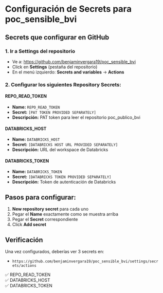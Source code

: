 # Configuración de Secrets para poc_sensible_bvi

## Secrets que configurar en GitHub

### 1. Ir a Settings del repositorio
- Ve a: https://github.com/benjaminvergara19/poc_sensible_bvi
- Click en **Settings** (pestaña del repositorio)
- En el menú izquierdo: **Secrets and variables** → **Actions**

### 2. Configurar los siguientes Repository Secrets:

#### REPO_READ_TOKEN
- **Name:** `REPO_READ_TOKEN`
- **Secret:** `[PAT TOKEN PROVIDED SEPARATELY]`
- **Descripción:** PAT token para leer el repositorio poc_publico_bvi

#### DATABRICKS_HOST
- **Name:** `DATABRICKS_HOST`
- **Secret:** `[DATABRICKS HOST URL PROVIDED SEPARATELY]`
- **Descripción:** URL del workspace de Databricks

#### DATABRICKS_TOKEN
- **Name:** `DATABRICKS_TOKEN`
- **Secret:** `[DATABRICKS TOKEN PROVIDED SEPARATELY]`
- **Descripción:** Token de autenticación de Databricks

## Pasos para configurar:

1. **New repository secret** para cada uno
2. Pegar el **Name** exactamente como se muestra arriba
3. Pegar el **Secret** correspondiente
4. Click **Add secret**

## Verificación

Una vez configurados, deberías ver 3 secrets en:
- `https://github.com/benjaminvergara19/poc_sensible_bvi/settings/secrets/actions`

✅ REPO_READ_TOKEN  
✅ DATABRICKS_HOST  
✅ DATABRICKS_TOKEN